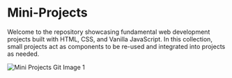 # Mini-Projects
Welcome to the repository showcasing fundamental web development projects built with HTML, CSS, and Vanilla JavaScript. In this collection, small projects act as components to be re-used and integrated into projects as needed. 

![Mini Projects Git Image 1](https://github.com/elizaturnercodes/Mini-Projects/assets/99226082/a0ae9017-19de-4e3c-b4d6-af980ea8105c)

